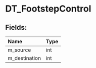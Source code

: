 # DT_FootstepControl

## Fields:

| Name | Type |
| :--- | :--- |
| m_source | int |
| m_destination | int |
